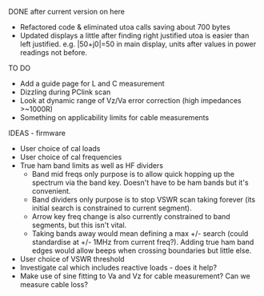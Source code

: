 DONE after current version on here
 - Refactored code & eliminated utoa calls saving about 700 bytes
 - Updated displays a little after finding right justified utoa is easier than left justified. e.g. |50+j0|=50 in main display, units after values in power readings not before.

TO DO
   - Add a guide page for L and C measurement
   - Dizzling during PClink scan
   - Look at dynamic range of Vz/Va error correction (high impedances >~1000R)
   - Something on applicability limits for cable measurements   

IDEAS - firmware
  - User choice of cal loads
  - User choice of cal frequencies
  - True ham band limits as well as HF dividers
      - Band mid freqs only purpose is to allow quick hopping up the spectrum via the band key. Doesn't have to be ham bands but it's convenient.
      - Band dividers only purpose is to stop VSWR scan taking forever (its initial search is constrained to current segment).
      - Arrow key freq change is also currently constrained to band segments, but this isn't vital.
      - Taking bands away would mean defining a max +/- search (could standardise at +/- 1MHz from current freq?). Adding true ham band edges would allow beeps when crossing boundaries but little else.
  - User choice of VSWR threshold
  - Investigate cal which includes reactive loads - does it help?
  - Make use of sine fitting to Va and Vz for cable measurement? Can we measure cable loss?


